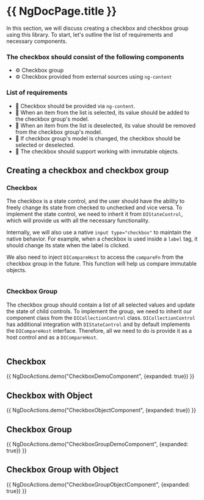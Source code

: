 # {{ NgDocPage.title }}

In this section, we will discuss creating a checkbox and checkbox group using this library. To
start, let's outline the list of requirements and necessary components.

### The checkbox should consist of the following components

- ⚙️ Checkbox group
- ⚙️ Checkbox provided from external sources using `ng-content`

### List of requirements

- 🚩 Checkbox should be provided via `ng-content`.
- 🚩 When an item from the list is selected, its value should be added to the checkbox group's model.
- 🚩 When an item from the list is deselected, its value should be removed from the checkbox group's
  model.
- 🚩 If checkbox group's model is changed, the checkbox should be selected or deselected.
- 🚩 The checkbox should support working with immutable objects.

## Creating a checkbox and checkbox group

### Checkbox

The checkbox is a state control, and the user should have the ability to freely change its state
from checked to unchecked and vice versa. To implement the state control, we need to inherit it
from `DIStateControl`, which will provide us with all the necessary functionality.

Internally, we will also use a native `input type="checkbox"` to maintain the native behavior. For
example, when a checkbox is used inside a `label` tag, it should change its state when the label is
clicked.

We also need to inject `DICompareHost` to access the `compareFn` from the checkbox group in the
future. This function will help us compare immutable objects.

```ts file="./components/checkbox.component.ts" fileName="checkbox.component.ts"
```

### Checkbox Group

The checkbox group should contain a list of all selected values and update the state of child
controls. To implement the group, we need to inherit our component class from
the `DICollectionControl` class. `DICollectionControl` has additional integration
with `DIStateControl` and by default implements the `DICompareHost` interface. Therefore, all we
need to do is provide it as a host control and as a `DICompareHost`.

```ts file="./components/checkbox-group.component.ts" fileName="checkbox-group.component.ts"
```

## Checkbox

{{ NgDocActions.demo("CheckboxDemoComponent", {expanded: true}) }}

## Checkbox with Object

{{ NgDocActions.demo("CheckboxObjectComponent", {expanded: true}) }}

## Checkbox Group

{{ NgDocActions.demo("CheckboxGroupDemoComponent", {expanded: true}) }}

## Checkbox Group with Object

{{ NgDocActions.demo("CheckboxGroupObjectComponent", {expanded: true}) }}
